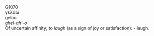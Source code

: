 <body>
  <p>G1070<br>  γελάω  <br> gelaō  <br><i>ghel-ah‘-o </i><br>Of uncertain affinity; to <i>laugh</i> (as a sign of joy or satisfaction): - laugh.<br></p>
 </body>